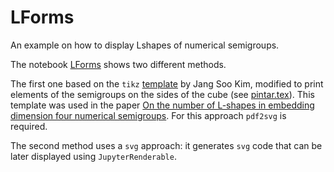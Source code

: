 # LForms

An example on how to display Lshapes of numerical semigroups.

The notebook [LForms](https://github.com/numerical-semigroups/LForms/blob/main/Lforms.ipynb) shows two different methods. 

The first one based on the `tikz` [template](https://texample.net/tikz/examples/plane-partition/) by Jang Soo Kim, modified to print elements of the semigroups on the sides of the cube (see [pintar.tex](https://github.com/numerical-semigroups/LForms/blob/main/pintar.tex)). This template was used in the paper [On the number of L-shapes in embedding dimension four numerical semigroups](https://www.sciencedirect.com/science/article/pii/S0012365X15001922). For this approach `pdf2svg` is required.

The second method uses a `svg` approach: it generates `svg` code that can be later displayed using `JupyterRenderable`.
